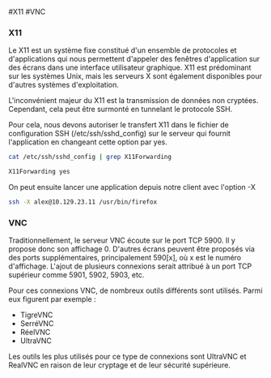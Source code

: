 #X11 #VNC 
### X11

Le X11 est un système fixe constitué d'un ensemble de protocoles et d'applications qui nous permettent d'appeler des fenêtres d'application sur des écrans dans une interface utilisateur graphique. X11 est prédominant sur les systèmes Unix, mais les serveurs X sont également disponibles pour d'autres systèmes d'exploitation.

L'inconvénient majeur du X11 est la transmission de données non cryptées. Cependant, cela peut être surmonté en tunnelant le protocole SSH.

Pour cela, nous devons autoriser le transfert X11 dans le fichier de configuration SSH (/etc/ssh/sshd_config) sur le serveur qui fournit l'application en changeant cette option par yes.

```bash
cat /etc/ssh/sshd_config | grep X11Forwarding

X11Forwarding yes
```

On peut ensuite lancer une application depuis notre client avec l'option -X
```bash
ssh -X alex@10.129.23.11 /usr/bin/firefox
```

### VNC

Traditionnellement, le serveur VNC écoute sur le port TCP 5900. Il y propose donc son affichage 0. D'autres écrans peuvent être proposés via des ports supplémentaires, principalement 590[x], où x est le numéro d'affichage. L'ajout de plusieurs connexions serait attribué à un port TCP supérieur comme 5901, 5902, 5903, etc.

Pour ces connexions VNC, de nombreux outils différents sont utilisés. Parmi eux figurent par exemple :

- TigreVNC
- SerréVNC
- RéelVNC
- UltraVNC

Les outils les plus utilisés pour ce type de connexions sont UltraVNC et RealVNC en raison de leur cryptage et de leur sécurité supérieure.